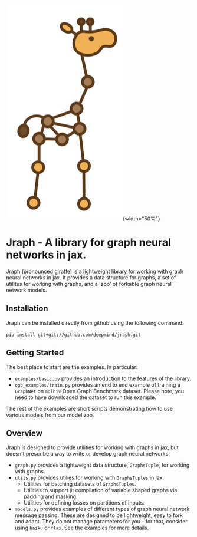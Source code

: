 
![logo](images/logo.png){width="50%"}
# Jraph - A library for graph neural networks in jax.

Jraph (pronounced giraffe) is a lightweight library for working with graph
neural networks in jax. It provides a data structure for graphs, a set of
utilites for working with graphs, and a 'zoo' of forkable graph neural network
models.

## Installation

Jraph can be installed directly from github using the following command:

```pip install git+git://github.com/deepmind/jraph.git```

## Getting Started

The best place to start are the examples. In particular:

*  `examples/basic.py` provides an introduction to the features of the library.
*  `ogb_examples/train.py` provides an end to
end example of training a `GraphNet` on `molhiv` Open Graph Benchmark dataset.
Please note, you need to have downloaded the dataset to run this example.

The rest of the examples are short scripts demonstrating how to use various
models from our model zoo.

## Overview

Jraph is designed to provide utilities for
working with graphs in jax, but doesn't prescribe a way to write or develop
graph neural networks.

*   `graph.py` provides a lightweight data structure, `GraphsTuple`, for working
    with graphs.
*   `utils.py` provides utilies for working with `GraphsTuples` in jax.
    *   Utilities for batching datasets of `GraphsTuples`.
    *   Utilities to support jit compilation of variable shaped graphs via
        padding and masking.
    *   Utilities for defining losses on partitions of inputs.
*   `models.py` provides examples of different types of graph neural network
    message passing. These are designed to be lightweight, easy to fork and
    adapt. They do not manage parameters for you - for that, consider using
    `haiku` or `flax`. See the examples for more details.
